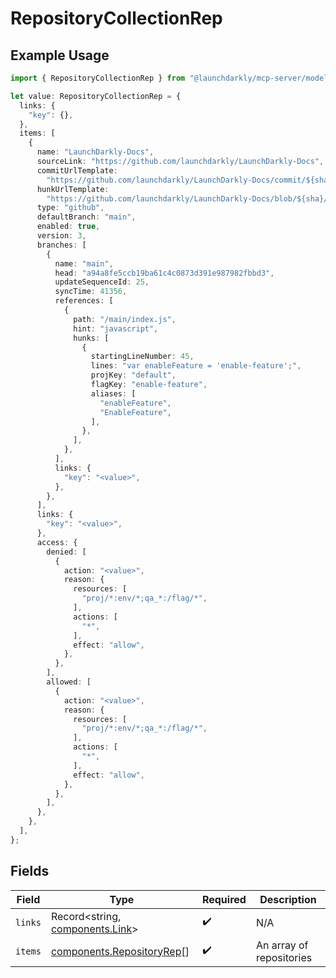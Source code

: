 # RepositoryCollectionRep

## Example Usage

```typescript
import { RepositoryCollectionRep } from "@launchdarkly/mcp-server/models/components";

let value: RepositoryCollectionRep = {
  links: {
    "key": {},
  },
  items: [
    {
      name: "LaunchDarkly-Docs",
      sourceLink: "https://github.com/launchdarkly/LaunchDarkly-Docs",
      commitUrlTemplate:
        "https://github.com/launchdarkly/LaunchDarkly-Docs/commit/${sha}",
      hunkUrlTemplate:
        "https://github.com/launchdarkly/LaunchDarkly-Docs/blob/${sha}/${filePath}#L${lineNumber}",
      type: "github",
      defaultBranch: "main",
      enabled: true,
      version: 3,
      branches: [
        {
          name: "main",
          head: "a94a8fe5ccb19ba61c4c0873d391e987982fbbd3",
          updateSequenceId: 25,
          syncTime: 41356,
          references: [
            {
              path: "/main/index.js",
              hint: "javascript",
              hunks: [
                {
                  startingLineNumber: 45,
                  lines: "var enableFeature = 'enable-feature';",
                  projKey: "default",
                  flagKey: "enable-feature",
                  aliases: [
                    "enableFeature",
                    "EnableFeature",
                  ],
                },
              ],
            },
          ],
          links: {
            "key": "<value>",
          },
        },
      ],
      links: {
        "key": "<value>",
      },
      access: {
        denied: [
          {
            action: "<value>",
            reason: {
              resources: [
                "proj/*:env/*;qa_*:/flag/*",
              ],
              actions: [
                "*",
              ],
              effect: "allow",
            },
          },
        ],
        allowed: [
          {
            action: "<value>",
            reason: {
              resources: [
                "proj/*:env/*;qa_*:/flag/*",
              ],
              actions: [
                "*",
              ],
              effect: "allow",
            },
          },
        ],
      },
    },
  ],
};
```

## Fields

| Field                                                                  | Type                                                                   | Required                                                               | Description                                                            |
| ---------------------------------------------------------------------- | ---------------------------------------------------------------------- | ---------------------------------------------------------------------- | ---------------------------------------------------------------------- |
| `links`                                                                | Record<string, [components.Link](../../models/components/link.md)>     | :heavy_check_mark:                                                     | N/A                                                                    |
| `items`                                                                | [components.RepositoryRep](../../models/components/repositoryrep.md)[] | :heavy_check_mark:                                                     | An array of repositories                                               |